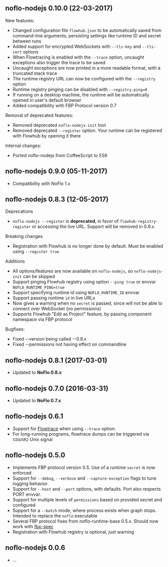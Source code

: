 ## noflo-nodejs 0.10.0 (22-03-2017)

New features:

* Changed  configuration file `flowhub.json` to be automatically saved from command-line arguments, persisting settings like runtime ID and secret between runs
* Added support for encrypted WebSockets with `--tls-key` and `--tls-cert` options
* When Flowtracing is enabled with the `--trace` option, uncaught exceptions also trigger the trace to be saved
* Uncaught exceptions are now printed in a more readable format, with a truncated stack trace
* The runtime registry URL can now be configured with the `--registry` option
* Runtime registry pinging can be disabled with `--registry-ping=0`
* If running on a desktop machine, the runtime will be automatically opened in user's default browser
* Added compatibility with FBP Protocol version 0.7

Removal of deprecated features:

* Removed deprecated `noflo-nodejs-init` tool
* Removed deprecated `--register` option. Your runtime can be registered with Flowhub by opening it there

Internal changes:

* Ported noflo-nodejs from CoffeeScript to ES6

## noflo-nodejs 0.9.0 (05-11-2017)

* Compatibility with NoFlo 1.x

## noflo-nodejs 0.8.3 (12-05-2017)

Deprecations

* `noflo-nodejs --register` is **deprecated**, in favor of `flowhub-registry-register` or accessing the live URL.
Support will be removed in 0.9.x.

Breaking changes

* Registration with Flowhub is no longer done by default. Must be enabled using `--register true`

Additions

* All options/features are now available on `noflo-nodejs`, so `noflo-nodejs-init` can be skipped
* Support pinging Flowhub registry using option `--ping true` or envvar `NOFLO_RUNTIME_PING=true`
* Support specifying runtime id using `NOFLO_RUNTIME_ID` envvar
* Support passing runtime `id` in live URLs
* Now gives a warning when no `secret` is passed, since will not be able to connect over WebSocket (no permissions)
* Supports Flowhub "Edit as Project" feature, by passing component namespace via FBP protocol

Bugfixes:

* Fixed --version being called --0.8.x
* Fixed --permissions not having effect on commandline

## noflo-nodejs 0.8.1 (2017-03-01)

* Updated to **NoFlo 0.8.x**

## noflo-nodejs 0.7.0 (2016-03-31)

* Updated to **NoFlo 0.7.x**

## noflo-nodejs 0.6.1

* Support for [Flowtrace](https://github.com/flowbased/flowtrace) when using `--trace` option.
* For long-running programs, flowtrace dumps can be triggered via `SIGUSR2` Unix signal

## noflo-nodejs 0.5.0

* Implements FBP protocol version 0.5. Use of a runtime `secret` is now enforced
* Support for `--debug`, `--verbose` and `--capture-exception` flags to tune logging behavior.
* Support for `--host` and `--port` options, with defaults. Port also respects PORT envvar.
* Support for multiple levels of `permissions` based on provided secret and configured
* Support for a `--batch` mode, where process exists when graph stops. Intended to replace the `noflo` executable
* Several FBP protocol fixes from noflo-runtime-base 0.5.x. Should now work with [fbp-spec](https://github.com/flowbased/fbp-spec)
* Registration with Flowhub registry is optional, just warning

## noflo-nodejs 0.0.6

* ...
